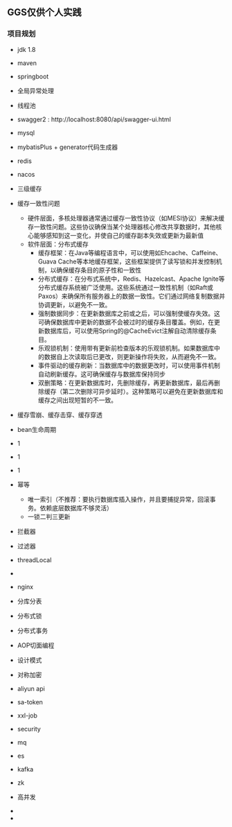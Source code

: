 ## GGS仅供个人实践

### 项目规划
- jdk 1.8
- maven
- springboot
- 全局异常处理
- 线程池
- swagger2 : http://localhost:8080/api/swagger-ui.html
- mysql
- mybatisPlus + generator代码生成器
- redis
- nacos
- 三级缓存
- 缓存一致性问题
  - 硬件层面，多核处理器通常通过缓存一致性协议（如MESI协议）来解决缓存一致性问题。这些协议确保当某个处理器核心修改共享数据时，其他核心能够感知到这一变化，并使自己的缓存副本失效或更新为最新值
  - 软件层面：分布式缓存
    - 缓存框架：在Java等编程语言中，可以使用如Ehcache、Caffeine、Guava Cache等本地缓存框架，这些框架提供了读写锁和并发控制机制，以确保缓存条目的原子性和一致性
    - 分布式缓存：在分布式系统中，Redis、Hazelcast、Apache Ignite等分布式缓存系统被广泛使用。这些系统通过一致性机制（如Raft或Paxos）来确保所有服务器上的数据一致性。它们通过网络复制数据并协调更新，以避免不一致。
    - 强制数据同步：在更新数据库之前或之后，可以强制使缓存失效。这可确保数据库中更新的数据不会被过时的缓存条目覆盖。例如，在更新数据库后，可以使用Spring的@CacheEvict注解自动清除缓存条目。
    - 乐观锁机制：使用带有更新前检查版本的乐观锁机制。如果数据库中的数据自上次读取后已更改，则更新操作将失败，从而避免不一致。
    - 事件驱动的缓存刷新：当数据库中的数据更改时，可以使用事件机制自动刷新缓存。这可确保缓存与数据库保持同步
    - 双删策略：在更新数据库时，先删除缓存，再更新数据库，最后再删除缓存（第二次删除可异步延时）。这种策略可以避免在更新数据库和缓存之间出现短暂的不一致。
- 缓存雪崩、缓存击穿、缓存穿透

- bean生命周期
- 1
- 1
- 1
- 幂等
  - 唯一索引（不推荐：要执行数据库插入操作，并且要捕捉异常，回滚事务。依赖底层数据库不够灵活）
  - 一锁二判三更新

- 拦截器
- 过滤器
- threadLocal
- 
- nginx
- 分库分表
- 分布式锁
- 分布式事务
- AOP切面编程
- 设计模式

- 对称加密
- aliyun api
- sa-token
- xxl-job
- security
- mq
- es
- kafka
- zk
- 高并发
- 
- 


